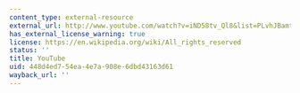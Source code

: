 ```yaml
---
content_type: external-resource
external_url: http://www.youtube.com/watch?v=iND58tv_Ql8&list=PLvhJBamtYzrVD1d62N1CQF3MICmlQfG_c
has_external_license_warning: true
license: https://en.wikipedia.org/wiki/All_rights_reserved
status: ''
title: YouTube
uid: 448d4ed7-54ea-4e7a-908e-6dbd43163d61
wayback_url: ''
---
```

